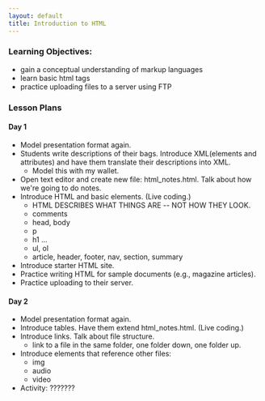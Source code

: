 ```yaml
---
layout: default
title: Introduction to HTML
---
```


### Learning Objectives:

- gain a conceptual understanding of markup languages
- learn basic html tags
- practice uploading files to a server using FTP

### Lesson Plans

#### Day 1

- Model presentation format again.
- Students write descriptions of their bags. Introduce XML(elements and attributes) and have them translate their descriptions into XML.
	- Model this with my wallet.
- Open text editor and create new file: html_notes.html. Talk about how we're going to do notes.
- Introduce HTML and basic elements. (Live coding.)
	- HTML DESCRIBES WHAT THINGS ARE -- NOT HOW THEY LOOK.
	- comments
	- head, body
	- p
	- h1 ...
	- ul, ol
	- article, header, footer, nav, section, summary
- Introduce starter HTML site.
- Practice writing HTML for sample documents (e.g., magazine articles).
- Practice uploading to their server.

#### Day 2

- Model presentation format again.
- Introduce tables. Have them extend html_notes.html. (Live coding.)
- Introduce links. Talk about file structure.
	- link to a file in the same folder, one folder down, one folder up.
- Introduce elements that reference other files:
	- img
	- audio
	- video
- Activity: ???????
